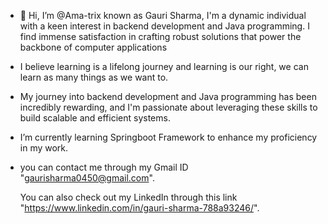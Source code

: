 - 👋 Hi, I’m @Ama-trix known as Gauri Sharma, I'm a dynamic individual with a keen interest in backend development and Java programming. I find immense satisfaction in crafting robust solutions that power the backbone of computer applications
- I believe learning is a lifelong journey and learning is our right, we can learn as many things as we want to.
- My journey into backend development and Java programming has been incredibly rewarding, and I'm passionate about leveraging these skills to build scalable and efficient systems.
-  I’m currently learning Springboot Framework to enhance my proficiency in my work.
-  you can contact me through my Gmail ID "gaurisharma0450@gmail.com".
     
     You can also check out my LinkedIn through this link "https://www.linkedin.com/in/gauri-sharma-788a93246/".



